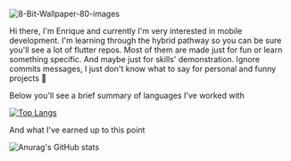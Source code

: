 ![8-Bit-Wallpaper-80-images](https://user-images.githubusercontent.com/27792588/153758659-bb610dc5-604e-410e-a5c5-f7d136b7da7c.jpg)


Hi there, I'm Enrique and currently I'm very interested in mobile development. I'm learning through the hybrid pathway
so you can be sure you'll see a lot of flutter repos. Most of them are made just for fun or learn something specific. And maybe
just for skills' demonstration. Ignore commits messages, I just don't know what to say for personal and funny projects 🤔

Below you'll see a brief summary of languages I've worked with

[![Top Langs](https://github-readme-stats.vercel.app/api/top-langs/?username=enez7&layout=compact&theme=vue-dark&hide=html)](https://github.com/anuraghazra/github-readme-stats) 

And what I've earned up to this point

![Anurag's GitHub stats](https://github-readme-stats.vercel.app/api?username=enez7&theme=vue-dark&show_icons=true)

